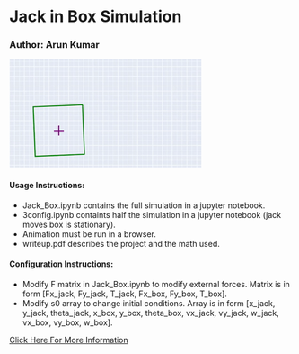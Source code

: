# Jack in Box Simulation
### Author: Arun Kumar

![](gifs/jacksim.gif)

#### Usage Instructions:
* Jack_Box.ipynb contains the full simulation in a jupyter notebook.
* 3config.ipynb containts half the simulation in a jupyter notebook (jack moves box is stationary).
* Animation must be run in a browser.
* writeup.pdf describes the project and the math used.

#### Configuration Instructions:
* Modify F matrix in Jack_Box.ipynb to modify external forces. Matrix is in form [Fx_jack, Fy_jack, T_jack, Fx_box, Fy_box, T_box].
* Modify s0 array to change initial conditions. Array is in form [x_jack, y_jack, theta_jack, x_box, y_box, theta_box, vx_jack, vy_jack, w_jack, vx_box, vy_box, w_box].

<a href="https://ayerun.github.io/Portfolio/phys_eng.html" target="_blank">Click Here For More Information</a>
